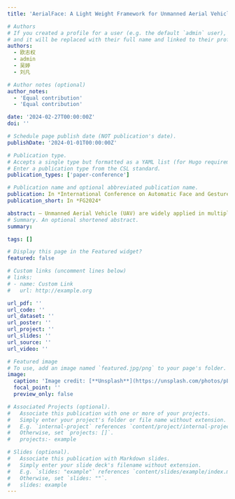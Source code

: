 ```yaml
---
title: 'AerialFace: A Light Weight Framework for Unmanned Aerial Vehicle Face Recognition'

# Authors
# If you created a profile for a user (e.g. the default `admin` user), write the username (folder name) here
# and it will be replaced with their full name and linked to their profile.
authors:
  - 欧志权
  - admin
  - 吴婷
  - 刘凡

# Author notes (optional)
author_notes:
  - 'Equal contribution'
  - 'Equal contribution'

date: '2024-02-27T00:00:00Z'
doi: ''

# Schedule page publish date (NOT publication's date).
publishDate: '2024-01-01T00:00:00Z'

# Publication type.
# Accepts a single type but formatted as a YAML list (for Hugo requirements).
# Enter a publication type from the CSL standard.
publication_types: ['paper-conference']

# Publication name and optional abbreviated publication name.
publication: In *International Conference on Automatic Face and Gesture Recognition*
publication_short: In *FG2024*

abstract: — Unmanned Aerial Vehicle (UAV) are widely applied in multiple fields due to their simple structure and high flexibility. Applying facial recognition technology to UAV can improve their intelligence and diversity of application scenarios. However, UAV face recognition is often hindered by low resolution face, resulting in low accuracy. To alleviate these issues, we propose an efficient face recognition framework named AerialFace. Firstly, we utilize the Residual SRGAN (ResSRGAN) model to enhance image quality and generate highresolution face images. Then, we propose Semantic-improved MobileFaceNet (SeMFNet) to relieve the impact of complex backgrounds. Finally, we leverage two pruning algorithms for face detection and recognition models, respectively. It can reduce their parameters to meet the deployment requirements of the algorithm on UAVs. Furthermore, we apply our AerialFace on a UAV face dataset and employ it on an edge computing device. Extensive experiments demonstrate that our approach can effectively improve UAV face recognition accuracy and have real-time performance in embedded UAV devices.
# Summary. An optional shortened abstract.
summary: 

tags: []

# Display this page in the Featured widget?
featured: false

# Custom links (uncomment lines below)
# links:
# - name: Custom Link
#   url: http://example.org

url_pdf: ''
url_code: ''
url_dataset: ''
url_poster: ''
url_project: ''
url_slides: ''
url_source: ''
url_video: ''

# Featured image
# To use, add an image named `featured.jpg/png` to your page's folder.
image:
  caption: 'Image credit: [**Unsplash**](https://unsplash.com/photos/pLCdAaMFLTE)'
  focal_point: ''
  preview_only: false

# Associated Projects (optional).
#   Associate this publication with one or more of your projects.
#   Simply enter your project's folder or file name without extension.
#   E.g. `internal-project` references `content/project/internal-project/index.md`.
#   Otherwise, set `projects: []`.
#   projects:- example

# Slides (optional).
#   Associate this publication with Markdown slides.
#   Simply enter your slide deck's filename without extension.
#   E.g. `slides: "example"` references `content/slides/example/index.md`.
#   Otherwise, set `slides: ""`.
#   slides: example
---
```

